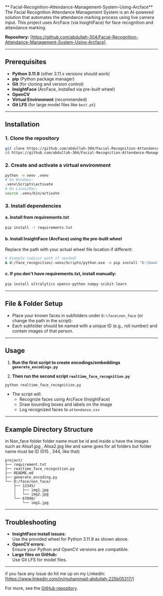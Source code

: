 ** Facial-Recognition-Attendance-Management-System-Using-Arcface**
The Facial Recognition Attendance Management System is an AI-powered solution that automates the attendance marking process using live camera input. This project uses ArcFace (via InsightFace) for face recognition and attendance marking.

**Repository:** [https://github.com/abdullah-304/Facial-Recognition-Attendance-Management-System-Using-Arcface].

------

## Prerequisites

- **Python 3.11.9** (other 3.11.x versions should work)
- **pip** (Python package manager)
- **Git** (for cloning and version control)
- **InsightFace** (ArcFace, installed via pre-built wheel)
- **OpenCV**
- **Virtual Environment** (recommended)
- **Git LFS** (for large model files like `best.pt`)

------

## Installation

### 1. Clone the repository

```bash
git clone https://github.com/abdullah-304/Facial-Recognition-Attendance-Management-System-Using-Arcface.git
cd https://github.com/abdullah-304/Facial-Recognition-Attendance-Management-System-Using-Arcface
```

### 2. Create and activate a virtual environment

```bash
python -m venv .venv
# On Windows:
.venv\Scripts\activate
# On Linux/Mac:
source .venv/bin/activate
```

### 3. Install dependencies

#### a. Install from requirements.txt

```bash
pip install -r requirements.txt
```

#### b. Install InsightFace (ArcFace) using the pre-built wheel

Replace the path with your actual wheel file location if different:

```bash
# Example (adjust path if needed)
& d:/face_recognition/.venv/Scripts/python.exe -m pip install "D:\Download\insightface-0.7.3-cp311-cp311-win_amd64.whl"
```

#### c. If you don't have requirements.txt, install manually:

```bash
pip install ultralytics opencv-python numpy scikit-learn
```

------

## File & Folder Setup

- Place your known faces in subfolders under `D:\face\non_face` (or change the path in the script):
- Each subfolder should be named with a unique ID (e.g., roll number) and contain images of that person.

------

## Usage

1. **Run the first script to create encodings/embeddings `generate_encodings.py`**

2. **Then run the second script `realtime_face_recognition.py`**

```bash
python realtime_face_recognition.py
```

- The script will:
  - Recognize faces using ArcFace (InsightFace)
  - Draw bounding boxes and labels on the image
  - Log recognized faces to `attendance.csv`

------

## Example Directory Structure
in Non_face folder folder name must be id and inside u have the images such as Alisa1.jpg , Alisa2.jpg like and same goes for all folders 
but folder name must be ID (015 , 344, like that)

```
project/
├── requirement.txt
├── realtime_face_recognition.py
├── README.md
├── generate_encoding.py
└── D:/face/non_face/
    ├── 12345/        
    │   ├── img1.jpg
    │   └── img2.jpg
    └── 67890/
        └── img1.jpg
```

------

## Troubleshooting

- **InsightFace install issues:**  
  Use the provided wheel for Python 3.11.9 as shown above.
- **OpenCV errors:**  
  Ensure your Python and OpenCV versions are compatible.
- **Large files on GitHub:**  
  Use Git LFS for model files.

------
if you face any issue do hit me up on my 
LinkedIn: [https://www.linkedin.com/in/muhammad-abdullah-225b05317/]

For more, see the [GitHub repository](https://github.com/abdullah-304/Facial-Recognition-Attendance-Management-System-Using-Arcface). 
